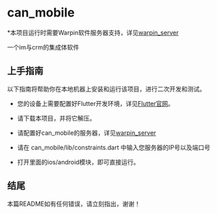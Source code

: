 # can_mobile
*本项目运行时需要Warpin软件服务器支持，详见[warpin_server](https://github.com/warpinstudio/warpin_server)

一个im与crm的集成体软件
## 上手指南
以下指南将帮助你在本地机器上安装和运行该项目，进行二次开发和测试。

- 您的设备上需要配置好Flutter开发环境，详见[Flutter官网](https://flutter-io.cn/docs/get-started/install)。

- 请下载本项目，并将它解压。

- 请配置好can_mobile的服务器，详见[warpin_server](https://github.com/warpinstudio/warpin_server)

- 请在 can_mobile/lib/constraints.dart 中输入您服务器的IP号以及端口号

- 打开里面的ios/android模块，即可直接运行。
## 结尾
本篇README如有任何错误，请立刻指出，谢谢！